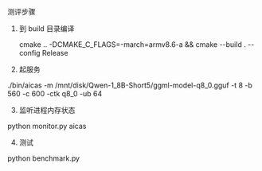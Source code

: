 测评步骤
1. 到 build 目录编译
   
   cmake .. -DCMAKE_C_FLAGS=-march=armv8.6-a && cmake --build . --config Release
   
2. 起服务

 ./bin/aicas -m /mnt/disk/Qwen-1_8B-Short5/ggml-model-q8_0.gguf -t 8 -b 560 -c 600 -ctk q8_0 -ub 64

3. 监听进程内存状态

  python monitor.py aicas

4. 测试

  python benchmark.py

